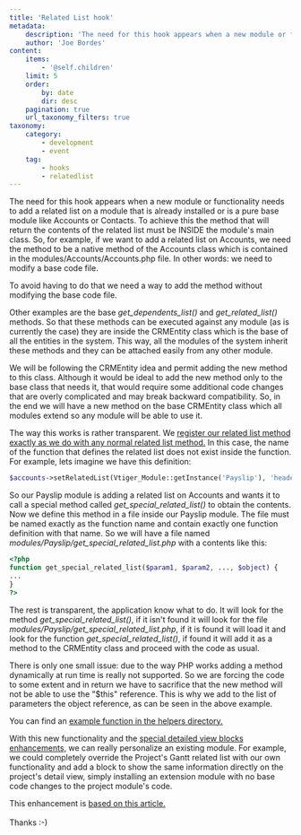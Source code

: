 ```yaml
---
title: 'Related List hook'
metadata:
    description: 'The need for this hook appears when a new module or functionality needs to add a related list on a module that is already installed or is a pure base module like Accounts or Contacts.'
    author: 'Joe Bordes'
content:
    items:
        - '@self.children'
    limit: 5
    order:
        by: date
        dir: desc
    pagination: true
    url_taxonomy_filters: true
taxonomy:
    category:
        - development
        - event
    tag:
        - hooks
        - relatedlist
---
```


The need for this hook appears when a new module or functionality needs to add a related list on a module that is already installed or is a pure base module like Accounts or Contacts. To achieve this the method that will return the contents of the related list must be INSIDE the module's main class. So, for example, if we want to add a related list on Accounts, we need the method to be a native method of the Accounts class which is contained in the modules/Accounts/Accounts.php file. In other words: we need to modify a base code file.

To avoid having to do that we need a way to add the method without modifying the base code file.

Other examples are the base *get_dependents_list()* and *get_related_list()* methods. So that these methods can be executed against any module (as is currently the case) they are inside the CRMEntity class which is the base of all the entities in the system. This way, all the modules of the system inherit these methods and they can be attached easily from any other module.

We will be following the CRMEntity idea and permit adding the new method to this class. Although it would be ideal to add the new method only to the base class that needs it, that would require some additional code changes that are overly complicated and may break backward compatibility. So, in the end we will have a new method on the base CRMEntity class which all modules extend so any module will be able to use it.

The way this works is rather transparent. We [register our related list method exactly as we do with any normal related list method.](http://localhost/coreBOSDocumentation/developer-guide/architecture-concepts/relatedlists) In this case, the name of the function that defines the related list does not exist inside the function. For example, lets imagine we have this definition:

```php
$accounts->setRelatedList(Vtiger_Module::getInstance('Payslip'), 'header',Array('ADD'),'get_special_related_list');
```
So our Payslip module is adding a related list on Accounts and wants it to call a special method called *get_special_related_list()* to obtain the contents. Now we define this method in a file inside our Payslip module. The file must be named exactly as the function name and contain exactly one function definition with that name. So we will have a file named *modules/Payslip/get_special_related_list.php* with a contents like this:

```php
<?php
function get_special_related_list($param1, $param2, ..., $object) {
...
}
?>
```

The rest is transparent, the application know what to do. It will look for the method *get_special_related_list()*, if it isn't found it will look for the file *modules/Payslip/get_special_related_list.php*, if it is found it will load it and look for the function *get_special_related_list()*, if found it will add it as a method to the CRMEntity class and proceed with the code as usual.

There is only one small issue: due to the way PHP works adding a method dynamically at run time is really not supported. So we are forcing the code to some extent and in return we have to sacrifice that the new method will not be able to use the "$this" reference. This is why we add to the list of parameters the object reference, as can be seen in the above example.

You can find an [example function in the helpers directory.](https://github.com/tsolucio/corebos/blob/master/build/HelperScripts/CustomRelatedListFunction.php)

With this new functionality and the [special detailed view blocks enhancements,](http://localhost/coreBOSDocumentation/developer-guide/architecture-concepts/add_special_block) we can really personalize an existing module. For example, we could completely override the Project's Gantt related list with our own functionality and add a block to show the same information directly on the project's detail view, simply installing an extension module with no base code changes to the project module's code.

<div class="notices blue">
This enhancement is <a href="https://www.garfieldtech.com/blog/magical-php-call">based on this article.</a>
<br>

</br>
Thanks :-)
</div>


